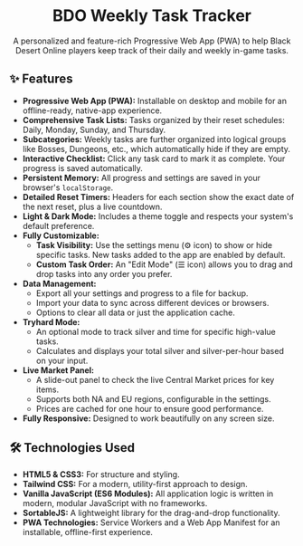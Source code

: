 <div align="center">
<h1>BDO Weekly Task Tracker</h1>
<p>
A personalized and feature-rich Progressive Web App (PWA) to help Black Desert Online players keep track of their daily and weekly in-game tasks.
</p>
</div>

## ✨ Features

* **Progressive Web App (PWA):** Installable on desktop and mobile for an offline-ready, native-app experience.
* **Comprehensive Task Lists:** Tasks organized by their reset schedules: Daily, Monday, Sunday, and Thursday.
* **Subcategories:** Weekly tasks are further organized into logical groups like Bosses, Dungeons, etc., which automatically hide if they are empty.
* **Interactive Checklist:** Click any task card to mark it as complete. Your progress is saved automatically.
* **Persistent Memory:** All progress and settings are saved in your browser's `localStorage`.
* **Detailed Reset Timers:** Headers for each section show the exact date of the next reset, plus a live countdown.
* **Light & Dark Mode:** Includes a theme toggle and respects your system's default preference.
* **Fully Customizable:**
    * **Task Visibility:** Use the settings menu (⚙️ icon) to show or hide specific tasks. New tasks added to the app are enabled by default.
    * **Custom Task Order:** An "Edit Mode" (☰ icon) allows you to drag and drop tasks into any order you prefer.
* **Data Management:**
    * Export all your settings and progress to a file for backup.
    * Import your data to sync across different devices or browsers.
    * Options to clear all data or just the application cache.
* **Tryhard Mode:**
    * An optional mode to track silver and time for specific high-value tasks.
    * Calculates and displays your total silver and silver-per-hour based on your input.
* **Live Market Panel:**
    * A slide-out panel to check the live Central Market prices for key items.
    * Supports both NA and EU regions, configurable in the settings.
    * Prices are cached for one hour to ensure good performance.
* **Fully Responsive:** Designed to work beautifully on any screen size.

## 🛠️ Technologies Used

* **HTML5 & CSS3:** For structure and styling.
* **Tailwind CSS:** For a modern, utility-first approach to design.
* **Vanilla JavaScript (ES6 Modules):** All application logic is written in modern, modular JavaScript with no frameworks.
* **SortableJS:** A lightweight library for the drag-and-drop functionality.
* **PWA Technologies:** Service Workers and a Web App Manifest for an installable, offline-first experience.
